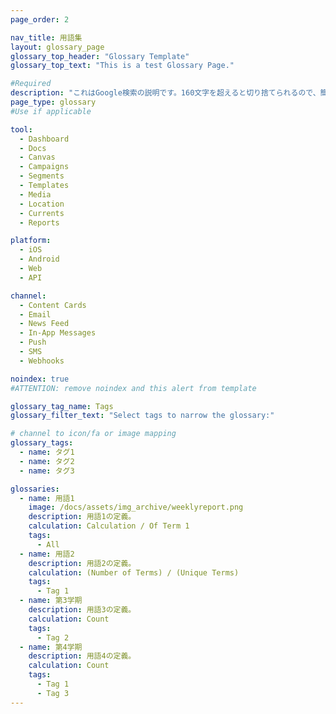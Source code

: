 ```yaml
---
page_order: 2

nav_title: 用語集
layout: glossary_page
glossary_top_header: "Glossary Template"
glossary_top_text: "This is a test Glossary Page."

#Required
description: "これはGoogle検索の説明です。160文字を超えると切り捨てられるので、簡潔にしてください。"
page_type: glossary
#Use if applicable

tool:
  - Dashboard
  - Docs
  - Canvas
  - Campaigns
  - Segments
  - Templates
  - Media
  - Location
  - Currents
  - Reports

platform:
  - iOS
  - Android
  - Web
  - API

channel:
  - Content Cards
  - Email
  - News Feed
  - In-App Messages
  - Push
  - SMS
  - Webhooks

noindex: true
#ATTENTION: remove noindex and this alert from template

glossary_tag_name: Tags
glossary_filter_text: "Select tags to narrow the glossary:"

# channel to icon/fa or image mapping
glossary_tags:
  - name: タグ1
  - name: タグ2
  - name: タグ3

glossaries:
  - name: 用語1
    image: /docs/assets/img_archive/weeklyreport.png
    description: 用語1の定義。
    calculation: Calculation / Of Term 1
    tags:
      - All
  - name: 用語2
    description: 用語2の定義。
    calculation: (Number of Terms) / (Unique Terms)
    tags:
      - Tag 1
  - name: 第3学期
    description: 用語3の定義。
    calculation: Count
    tags:
      - Tag 2
  - name: 第4学期
    description: 用語4の定義。
    calculation: Count
    tags:
      - Tag 1
      - Tag 3
---
```

